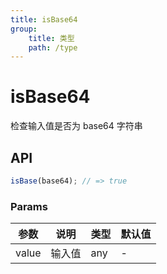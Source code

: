 ```yaml
---
title: isBase64
group:
    title: 类型
    path: /type
---
```


# isBase64

检查输入值是否为 base64 字符串

## API

```ts
isBase(base64); // => true
```

### Params

| 参数  | 说明   | 类型 | 默认值 |
| ----- | ------ | ---- | ------ |
| value | 输入值 | any  | -      |

